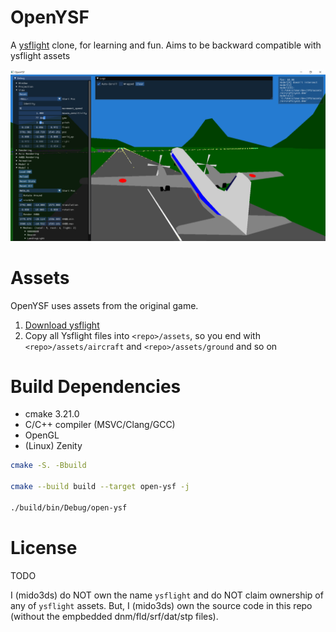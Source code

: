 # OpenYSF
A [ysflight](https://ysflight.org/) clone, for learning and fun.
Aims to be backward compatible with ysflight assets

![screenshot](./screenshot.png)

# Assets
OpenYSF uses assets from the original game.

1. [Download ysflight](https://ysflight.org/download/)
2. Copy all Ysflight files into `<repo>/assets`, so you end with `<repo>/assets/aircraft` and `<repo>/assets/ground` and so on

# Build Dependencies
- cmake 3.21.0
- C/C++ compiler (MSVC/Clang/GCC)
- OpenGL
- (Linux) Zenity

```sh
cmake -S. -Bbuild

cmake --build build --target open-ysf -j

./build/bin/Debug/open-ysf
```

# License
TODO

I (mido3ds) do NOT own the name `ysflight` and do NOT claim ownership of any of `ysflight` assets.
But, I (mido3ds) own the source code in this repo (without the empbedded dnm/fld/srf/dat/stp files).
